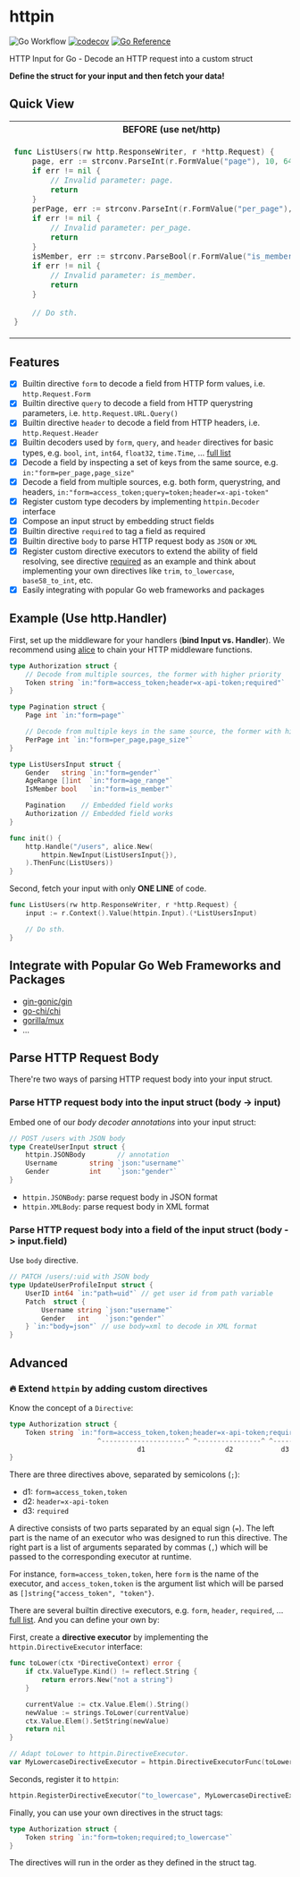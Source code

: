 # httpin

![Go Workflow](https://github.com/ggicci/httpin/actions/workflows/go.yml/badge.svg) [![codecov](https://codecov.io/gh/ggicci/httpin/branch/main/graph/badge.svg?token=RT61L9ngHj)](https://codecov.io/gh/ggicci/httpin) [![Go Reference](https://pkg.go.dev/badge/github.com/ggicci/httpin.svg)](https://pkg.go.dev/github.com/ggicci/httpin)

HTTP Input for Go - Decode an HTTP request into a custom struct

**Define the struct for your input and then fetch your data!**

## Quick View

<table>
<tr>
  <th>BEFORE (use net/http)</th>
  <th>AFTER (use httpin)</th>
</tr>
<tr>
  <td>

```go
func ListUsers(rw http.ResponseWriter, r *http.Request) {
	page, err := strconv.ParseInt(r.FormValue("page"), 10, 64)
	if err != nil {
		// Invalid parameter: page.
		return
	}
	perPage, err := strconv.ParseInt(r.FormValue("per_page"), 10, 64)
	if err != nil {
		// Invalid parameter: per_page.
		return
	}
	isMember, err := strconv.ParseBool(r.FormValue("is_member"))
	if err != nil {
		// Invalid parameter: is_member.
		return
	}

	// Do sth.
}
```

  </td>
  <td>

```go
type ListUsersInput struct {
	Page     int  `in:"form=page"`
	PerPage  int  `in:"form=per_page"`
	IsMember bool `in:"form=is_member"`
}

func ListUsers(rw http.ResponseWriter, r *http.Request) {
	input := r.Context().Value(httpin.Input).(*ListUsersInput)
	// Do sth.
}
```

  </td>
</tr>
</table>

## Features

- [x] Builtin directive `form` to decode a field from HTTP form values, i.e. `http.Request.Form`
- [x] Builtin directive `query` to decode a field from HTTP querystring parameters, i.e. `http.Request.URL.Query()`
- [x] Builtin directive `header` to decode a field from HTTP headers, i.e. `http.Request.Header`
- [x] Builtin decoders used by `form`, `query`, and `header` directives for basic types, e.g. `bool`, `int`, `int64`, `float32`, `time.Time`, ... [full list](./internal/decoders.go)
- [x] Decode a field by inspecting a set of keys from the same source, e.g. `in:"form=per_page,page_size"`
- [x] Decode a field from multiple sources, e.g. both form, querystring, and headers, `in:"form=access_token;query=token;header=x-api-token"`
- [x] Register custom type decoders by implementing `httpin.Decoder` interface
- [x] Compose an input struct by embedding struct fields
- [x] Builtin directive `required` to tag a field as required
- [x] Builtin directive `body` to parse HTTP request body as `JSON` or `XML`
- [x] Register custom directive executors to extend the ability of field resolving, see directive [required](./required.go) as an example and think about implementing your own directives like `trim`, `to_lowercase`, `base58_to_int`, etc.
- [x] Easily integrating with popular Go web frameworks and packages

## Example (Use http.Handler)

First, set up the middleware for your handlers (**bind Input vs. Handler**). We recommend using [alice](https://github.com/justinas/alice) to chain your HTTP middleware functions.

```go
type Authorization struct {
	// Decode from multiple sources, the former with higher priority
	Token string `in:"form=access_token;header=x-api-token;required"`
}

type Pagination struct {
	Page int `in:"form=page"`

	// Decode from multiple keys in the same source, the former with higher priority
	PerPage int `in:"form=per_page,page_size"`
}

type ListUsersInput struct {
	Gender   string `in:"form=gender"`
	AgeRange []int  `in:"form=age_range"`
	IsMember bool   `in:"form=is_member"`

	Pagination    // Embedded field works
	Authorization // Embedded field works
}

func init() {
	http.Handle("/users", alice.New(
		httpin.NewInput(ListUsersInput{}),
	).ThenFunc(ListUsers))
}
```

Second, fetch your input with only **ONE LINE** of code.

```go
func ListUsers(rw http.ResponseWriter, r *http.Request) {
	input := r.Context().Value(httpin.Input).(*ListUsersInput)

	// Do sth.
}
```

## Integrate with Popular Go Web Frameworks and Packages

- [gin-gonic/gin](https://github.com/ggicci/httpin/wiki/Integrate-with-gin)
- [go-chi/chi](https://github.com/ggicci/httpin/wiki/Integrate-with-gochi)
- [gorilla/mux](https://github.com/ggicci/httpin/wiki/Integrate-with-gorilla-mux)
- ...

## Parse HTTP Request Body

There're two ways of parsing HTTP request body into your input struct.

### Parse HTTP request body into the input struct (body -> input)

Embed one of our _body decoder annotations_ into your input struct:

```go
// POST /users with JSON body
type CreateUserInput struct {
	httpin.JSONBody        // annotation
	Username        string `json:"username"`
	Gender          int    `json:"gender"`
}
```

- `httpin.JSONBody`: parse request body in JSON format
- `httpin.XMLBody`: parse request body in XML format

### Parse HTTP request body into a field of the input struct (body -> input.field)

Use `body` directive.

```go
// PATCH /users/:uid with JSON body
type UpdateUserProfileInput struct {
	UserID int64 `in:"path=uid"` // get user id from path variable
	Patch  struct {
		Username string `json:"username"`
		Gender   int    `json:"gender"`
	} `in:"body=json"` // use body=xml to decode in XML format
}
```

## Advanced

### 🔥 Extend `httpin` by adding custom directives

Know the concept of a `Directive`:

```go
type Authorization struct {
	Token string `in:"form=access_token,token;header=x-api-token;required"`
	                  ^---------------------^ ^----------------^ ^------^
	                            d1                    d2            d3
}
```

There are three directives above, separated by semicolons (`;`):

- d1: `form=access_token,token`
- d2: `header=x-api-token`
- d3: `required`

A directive consists of two parts separated by an equal sign (`=`). The left part is the name of an executor who was designed to run this directive. The right part is a list of arguments separated by commas (`,`) which will be passed to the corresponding executor at runtime.

For instance, `form=access_token,token`, here `form` is the name of the executor, and `access_token,token` is the argument list which will be parsed as `[]string{"access_token", "token"}`.

There are several builtin directive executors, e.g. `form`, `header`, `required`, ... [full list](./directives.go). And you can define your own by:

First, create a **directive executor** by implementing the `httpin.DirectiveExecutor` interface:

```go
func toLower(ctx *DirectiveContext) error {
	if ctx.ValueType.Kind() != reflect.String {
		return errors.New("not a string")
	}

	currentValue := ctx.Value.Elem().String()
	newValue := strings.ToLower(currentValue)
	ctx.Value.Elem().SetString(newValue)
	return nil
}

// Adapt toLower to httpin.DirectiveExecutor.
var MyLowercaseDirectiveExecutor = httpin.DirectiveExecutorFunc(toLower)
```

Seconds, register it to `httpin`:

```go
httpin.RegisterDirectiveExecutor("to_lowercase", MyLowercaseDirectiveExecutor, nil)
```

Finally, you can use your own directives in the struct tags:

```go
type Authorization struct {
	Token string `in:"form=token;required;to_lowercase"`
}
```

The directives will run in the order as they defined in the struct tag.
